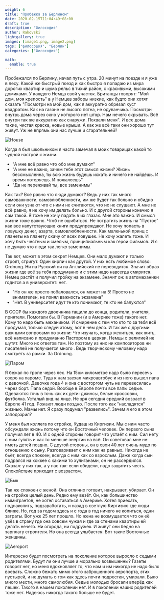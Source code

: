```yaml
---
weight: 6
title: "Пробежка за Берлином"
date: 2020-02-15T11:04:49+08:00
draft: true
description: "Философия"
author: Rakovski
lightgallery: true
images: [image1.png, image2.png]
tags: ["философия", "Берлин"]
categories: ["Философия"]

math:
  enable: true
---
```

Пробежался по Берлину, начал путь с утра. 20 минут на поезде и я уже в лесу. Какой же быстрый поезд и как быстро я попадаю из мира дорогих квартир и шума рельс в тихий район, с красивыми, высокими домиками. У каждого Немца свой участок. Британцы говорят: "Мой дом, моя крепость" а у Немцев заборы низкие, как будто они хотят сказать "Посмотри на мой дом, как я аккуратно обрезал куст квадратом. Как на газоне не лысого пятна, не одуванчика. Посмотри внутрь дома через окно у которого нет штор. Нам нечего скрывать. Всё внутри так же аккуратно как снаружи. Похвали меня". И все дома такие, чистая краска, новые крыши. А как же всё таки они хорошо тут живут. Уж не впрямь они нас лучше и старательней?

![House](house.png " ")

Когда я был школьником я часто замечал в моих товарищах какой то чудной настрой к жизни. 
- "А мне всё равно что обо мне думают" 
- "А мне не важно, зачем тебе этот смысл жизни? Жизнь бессмысленна, ты всю жизнь будешь искать и ничего не найдёшь. И время потеряешь. И пожалеешь"
- "Да не переживай ты, все заменимы"

Как так? Всё равно что люди думают? Ведь у них так много самоважности, самовлюбленности, им же будет так больно и обидно если они узнают что с ними не считаются, что их не слушают. А мне не всё равно, я не хочу им делать больно. И с другой стороны конечно я сам такой. Я тоже не хочу падать в их глазах. Мне это важно. И смысл жизни тоже важно. Чтоб не ошибиться. Не потратить жизнь на "Пустое" как все напутствующие книги предупреждают. Не хочу попасть в ловушку денег, азарта, самовлюбленности. Как маленькой принц с планеты на планету скачу от всех ловушек. Не хочу жалеть тоже. И хочу быть честным и смелым, принципиальным как герои фильмов. И я не думаю что люди так легко заменимы.

Так вот, может в этом секрет Немцев. Они мало думают и только строят, стригут. Один кирпич как другой. У них есть любимое слово: Ordnung. Ни на Русский ни на Английский не переводится. Значит образ жизни где всё за тебя продуманно и с этим надо навсегда смирится. Немец растёт и получил тройку на экзамене. Значит он: в автомеханики годится а в университет: нет. 
- "Но он же просто побаловался, он может на 5! Просто не внимателен, не понял важность экзамена" 
- "Нет. В университет идут те кто понимают, те кто не балуются" 

В СССР бы каждого двоечника тащили до конца, родители, учителя, приятели. Помогали бы. В Германии (и в Америке тоже) такого нет. Кому то надо быть механиком. И смирение с тем что кто то за тебя всё продумал, только следуй этому, вот в чём дело. И так же с другими важными вопросами по жизни: Что изучать, когда жениться, как жить, всё написано и продуманно Пастором в церкви. Немцы с религией не шутят. Много их ответов там. Но поэтому из них ни композиторов ни писателей не получается много . Ведь творческому человеку надо смотреть за рамки. За Ordnung. 

![Паром](boat.png " ")

Я бежал по тропе через лес. На 15ом километре надо было пересечь озеро на пароме. Туда к нам заехал микроавтобус и из него вышел папа с девочкой. Девочке года 4 и она с восторгом чуть не перевесилась через борт. Папа седой. Вообще в Европе почти все папы седые. Одеваются точь в точь как их дети: джинсы, белые кроссовки, футболка. Усталый вид на лице. Не зря сегодня средний возраст в Европе 41 год. Рожают люди поздно. После того как "насладятся" жизнью. Мамы нет. Я сразу подумал "развелись". Зачем я его в этом заподозрил? 

У меня был коллега по стройке, Кудаш из Киргизии. Мы с ним часто обсуждали жизнь потому что он Восточный человек. Он первого сына получил лет в 40. И с одной стороны говорит что устаёт с ним. Сил нету с ним гулять и как то меньше энергии на всё. Он советовал мне не иметь детей поздно. С другой стороны, он в свои 40 лет очень мудр по отношению к сыну. Разговаривает с ним как на равных. Никогда не бьёт, всегда спокоен, всегда с ним как со взрослым. Даже когда сын подрался на хоккее с какими то хулиганами, он не рассердился. Сказал: у них так, а у нас так: если обидели, надо защитить честь. Спокойствие приходит с возрастом. 

![Бык](bull.png " ")

Так же спокоен с женой. Она отлично готовит, накрывает, убирает. Он на стройке целый день. Редко ему везёт. Он, как большинство иммигрантов, не хотел оставаться в Америке. Хотел приехать, поднакопить, подзаработать, и назад в светлую Киргизию где люди ближе. Но, год за годом здесь и с года в год ничего не копиться, одни затраты. Вот уже 25 лет прошло. Но жена не возмущается что он её увёз в страну где она совсем чужая и где за стенами квартиры ей делать нечего. Ни огорода, ни подружек. И живут они бедно на зарплату строителя. Но она всегда улыбается. Вот такие Восточные женщины. 

![Aeroport](flug.png " ")

Интересно будет посмотреть на поколение которое выросло с седыми родителями. Будут ли они лучше и морально возвышенны? Газеты говорят нет, но меня вдохновляет то, что нам и им никогда не надо было воевать. Сложно бежать мимо этого заброшенного аеропорта, этих пустырей, и не думать о том как здесь почти подростки, умирали. Было много мести, много самолюбия. Седые молодых бросали вперёд как пешек. Такого в нашем поколении нет. И в поколении наших родителей тоже нет. Надеюсь никогда такого больше не будет. 